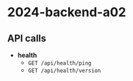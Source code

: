 # 2024-backend-a02

## API calls

-   **health**
    -   `GET /api/health/ping`
    -   `GET /api/health/version`
